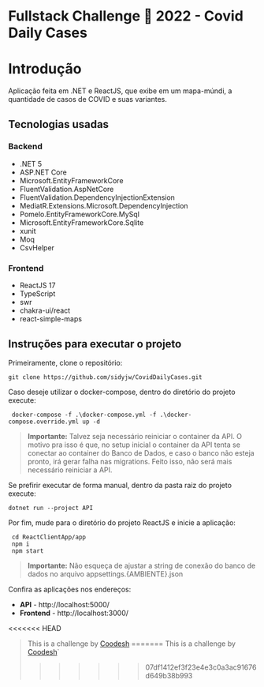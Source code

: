 # Fullstack Challenge 🏅 2022 - Covid Daily Cases

# Introdução

Aplicação feita em .NET e ReactJS, que exibe em um mapa-múndi, a quantidade de casos de COVID e suas variantes.

## Tecnologias usadas

### Backend

 - .NET 5
 - ASP.NET Core
 - Microsoft.EntityFrameworkCore
 - FluentValidation.AspNetCore
 - FluentValidation.DependencyInjectionExtension
 - MediatR.Extensions.Microsoft.DependencyInjection
 - Pomelo.EntityFrameworkCore.MySql
 - Microsoft.EntityFrameworkCore.Sqlite
 - xunit
 - Moq
 - CsvHelper

### Frontend

 - ReactJS 17
 - TypeScript
 - swr
 - chakra-ui/react
 - react-simple-maps
 
## Instruções para executar o projeto

Primeiramente, clone o repositório:

    git clone https://github.com/sidyjw/CovidDailyCases.git

Caso deseje utilizar o docker-compose, dentro do diretório do projeto execute:

     docker-compose -f .\docker-compose.yml -f .\docker-compose.override.yml up -d
 

> **Importante:** Talvez seja necessário reiniciar o container da API. O motivo pra isso é que, no setup inicial o container da API tenta se conectar ao container do Banco de Dados, e caso o banco não esteja pronto, irá gerar falha nas migrations. Feito isso, não será mais necessário reiniciar a API.
> 
> 
Se prefirir executar de forma manual, dentro da pasta raiz do projeto execute:

    dotnet run --project API

Por fim, mude para o diretório do projeto ReactJS e inicie a aplicação:

     cd ReactClientApp/app
     npm i
     npm start

> **Importante:** Não esqueça de ajustar a string de conexão do banco de dados no arquivo appsettings.{AMBIENTE}.json
> 
> 
Confira as aplicações nos endereços:

 - **API** -  http://localhost:5000/
 - **Frontend** - http://localhost:3000/

<<<<<<< HEAD
> This is a challenge by [Coodesh](https://coodesh.com/)
=======
> This is a challenge by [Coodesh](https://coodesh.com/)`
>>>>>>> 07df1412ef3f23e4e3c0a3ac91676d649b38b993
